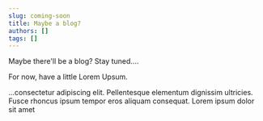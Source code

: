 ```yaml
---
slug: coming-soon
title: Maybe a blog?
authors: []
tags: []
---
```


Maybe there'll be a blog? Stay tuned....

<!-- truncate -->

For now, have a little Lorem Upsum. 

...consectetur adipiscing elit. Pellentesque elementum dignissim ultricies. Fusce rhoncus ipsum tempor eros aliquam consequat. Lorem ipsum dolor sit amet
